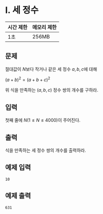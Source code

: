 # I. 세 정수

| 시간 제한 | 메모리 제한 |
| --- | --- |
| 1초 | 256MB |

## 문제
절대값이 $N$보다 작거나 같은 세 정수 $a, b, c$에 대해

$(a + b)^2 = (a + b + c)^2$

위 식을 만족하는 $(a, b, c)$ 정수 쌍의 개수를 구하라.

## 입력
첫째 줄에 $N (1 \leq N \leq 4000)$이 주어진다.

## 출력
식을 만족하는 세 정수 쌍의 개수를 출력하라.

## 예제 입력

```
10
```

## 예제 출력

```
631
```

